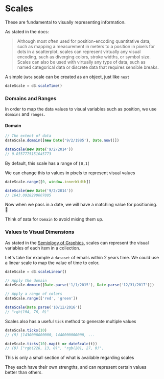 # Scales

These are fundamental to visually representing information.

As stated in the docs:

> Although most often used for position-encoding quantitative data, such as mapping a measurement in meters to a position in pixels for dots in a scatterplot, scales can represent virtually any visual encoding, such as diverging colors, stroke widths, or symbol size. Scales can also be used with virtually any type of data, such as named categorical data or discrete data that requires sensible breaks.

A simple `Date` scale can be created as an object, just like `nest`

```javascript
dateScale = d3.scaleTime()
```

### Domains and Ranges

In order to map the data values to visual variables such as position, we use `domains` and `ranges`.

#### Domain

```javascript
// The extent of data
dateScale.domain([new Date('9/2/1985'), Date.now()])

dateScale(new Date('9/2/2014'))
// 0.8557775151045773
```

By default, this scale has a range of `[0,1]`

We can change this to values in pixels to represent visual values

```javascript
dateScale.range([0, window.innerWidth])

dateScale(new Date('9/2/2014'))
// 1643.0928290007885
```

Now when we pass in a date, we will have a matching value for positioning. 🎉

Think of `D`ata for `Domain` to avoid mixing them up.

### Values to Visual Dimensions

As stated in the [Semiology of Graphics](http://localhost:8080/#/theory/variables), scales can represent the visual variables of each item in a collection.

Let's take for example a `dataset` of emails within 2 years time. We could use a linear scale to map the value of time to color.

```javascript
dateScale = d3.scaleLinear()

// Apply the domain
dateScale.domain([Date.parse('1/1/2015'), Date.parse('12/31/2017')])

// Apply a range of colors
dateScale.range(['red', 'green'])

dateScale(Date.parse('10/12/2016'))
// "rgb(104, 76, 0)"
```

Scales also has a useful `tick` method to generate multiple values

```javascript
dateScale.ticks(10)
// (9) [1430000000000, 1440000000000, ...

dateScale.ticks(10).map(t => dateScale(t))
// (9) ["rgb(228, 13, 0)", "rgb(201, 27, 0)",
```

This is only a small section of what is available regarding scales

They each have their own strengths, and can represent certain values better than others.
